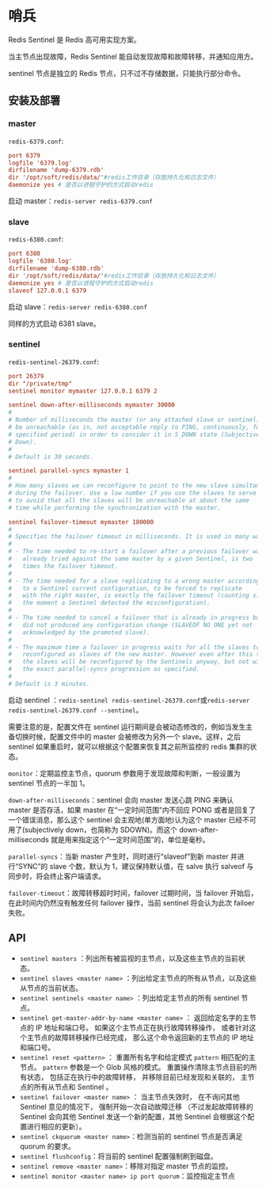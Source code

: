 # 哨兵

Redis Sentinel 是 Redis 高可用实现方案。

当主节点出现故障，Redis Sentinel 能自动发现故障和故障转移，并通知应用方。

sentinel 节点是独立的 Redis 节点，只不过不存储数据，只能执行部分命令。

## 安装及部署

### master

`redis-6379.conf`:

```conf
port 6379
logfile '6379.log'
dirfilename 'dump-6379.rdb'
dir '/opt/soft/redis/data/'#redis工作目录（存放持久化和日志文件）
daemonize yes # 是否以进程守护的方式启动redis
```

启动 master：`redis-server redis-6379.conf`

### slave

`redis-6380.conf`:

```conf
port 6380
logfile '6380.log'
dirfilename 'dump-6380.rdb'
dir '/opt/soft/redis/data/'#redis工作目录（存放持久化和日志文件）
daemonize yes # 是否以进程守护的方式启动redis
slaveof 127.0.0.1 6379
```

启动 slave：`redis-server redis-6380.conf`

同样的方式启动 6381 slave。

### sentinel

`redis-sentinel-26379.conf`:

```conf
port 26379
dir "/private/tmp"
sentinel monitor mymaster 127.0.0.1 6379 2

sentinel down-after-milliseconds mymaster 30000
#
# Number of milliseconds the master (or any attached slave or sentinel) should
# be unreachable (as in, not acceptable reply to PING, continuously, for the
# specified period) in order to consider it in S_DOWN state (Subjectively
# Down).
#
# Default is 30 seconds.

sentinel parallel-syncs mymaster 1
#
# How many slaves we can reconfigure to point to the new slave simultaneously
# during the failover. Use a low number if you use the slaves to serve query
# to avoid that all the slaves will be unreachable at about the same
# time while performing the synchronization with the master.

sentinel failover-timeout mymaster 180000
#
# Specifies the failover timeout in milliseconds. It is used in many ways:
#
# - The time needed to re-start a failover after a previous failover was
#   already tried against the same master by a given Sentinel, is two
#   times the failover timeout.
#
# - The time needed for a slave replicating to a wrong master according
#   to a Sentinel current configuration, to be forced to replicate
#   with the right master, is exactly the failover timeout (counting since
#   the moment a Sentinel detected the misconfiguration).
#
# - The time needed to cancel a failover that is already in progress but
#   did not produced any configuration change (SLAVEOF NO ONE yet not
#   acknowledged by the promoted slave).
#
# - The maximum time a failover in progress waits for all the slaves to be
#   reconfigured as slaves of the new master. However even after this time
#   the slaves will be reconfigured by the Sentinels anyway, but not with
#   the exact parallel-syncs progression as specified.
#
# Default is 3 minutes.
```

启动 sentinel ：`redis-sentinel redis-sentinel-26379.conf`或`redis-server redis-sentinel-26379.conf --sentinel`。

需要注意的是，配置文件在 sentinel 运行期间是会被动态修改的，例如当发生主备切换时候，配置文件中的 master 会被修改为另外一个 slave。这样，之后 sentinel 如果重启时，就可以根据这个配置来恢复其之前所监控的 redis 集群的状态。

`monitor`：定期监控主节点，quorum 参数用于发现故障和判断，一般设置为 sentinel 节点的一半加 1。

`down-after-milliseconds`：sentinel 会向 master 发送心跳 PING 来确认 master 是否存活，如果 master 在“一定时间范围”内不回应 PONG 或者是回复了一个错误消息，那么这个 sentinel 会主观地(单方面地)认为这个 master 已经不可用了(subjectively down，也简称为 SDOWN)。而这个 down-after-milliseconds 就是用来指定这个“一定时间范围”的，单位是毫秒。

`parallel-syncs`：当新 master 产生时，同时进行“slaveof”到新 master 并进行“SYNC”的 slave 个数，默认为 1，建议保持默认值，在 salve 执行 salveof 与同步时，将会终止客户端请求。

`failover-timeout`：故障转移超时时间，failover 过期时间，当 failover 开始后，在此时间内仍然没有触发任何 failover 操作，当前 sentinel 将会认为此次 failoer 失败。

## API

- `sentinel masters` ：列出所有被监视的主节点，以及这些主节点的当前状态。
- `sentinel slaves <master name>` ：列出给定主节点的所有从节点，以及这些从节点的当前状态。
- `sentinel sentinels <master name>` ：列出给定主节点的所有 sentinel 节点。
- `sentinel get-master-addr-by-name <master name>` ： 返回给定名字的主节点的 IP 地址和端口号。 如果这个主节点正在执行故障转移操作， 或者针对这个主节点的故障转移操作已经完成， 那么这个命令返回新的主节点的 IP 地址和端口号。
- `sentinel reset <pattern>` ： 重置所有名字和给定模式 `pattern` 相匹配的主节点。 `pattern` 参数是一个 Glob 风格的模式。 重置操作清除主节点目前的所有状态， 包括正在执行中的故障转移， 并移除目前已经发现和关联的， 主节点的所有从节点和 Sentinel 。
- `sentinel failover <master name>` ： 当主节点失效时， 在不询问其他 Sentinel 意见的情况下， 强制开始一次自动故障迁移 （不过发起故障转移的 Sentinel 会向其他 Sentinel 发送一个新的配置，其他 Sentinel 会根据这个配置进行相应的更新）。
- `sentinel ckquorum <master name>`：检测当前的 sentinel 节点是否满足 quorum 的要求。
- `sentinel flushconfig`：将当前的 sentinel 配置强制刷到磁盘。
- `sentinel remove <master name>`：移除对指定 master 节点的监控。
- `sentinel monitor <master name> ip port quorum`：监控指定主节点
